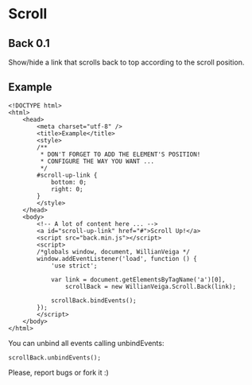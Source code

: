 Scroll
======

Back 0.1
--------

Show/hide a link that scrolls back to top according to the scroll position.

Example
-------

    <!DOCTYPE html>
    <html>
        <head>
            <meta charset="utf-8" />
            <title>Example</title>
            <style>
            /**
             * DON'T FORGET TO ADD THE ELEMENT'S POSITION!
             * CONFIGURE THE WAY YOU WANT ...
             */
            #scroll-up-link {
                bottom: 0;
                right: 0;
            }
            </style>
        </head>
        <body>
            <!-- A lot of content here ... -->
            <a id="scroll-up-link" href="#">Scroll Up!</a>
            <script src="back.min.js"></script>
            <script>
            /*globals window, document, WillianVeiga */
            window.addEventListener('load', function () {
                'use strict';
    
                var link = document.getElementsByTagName('a')[0],
                    scrollBack = new WillianVeiga.Scroll.Back(link);
    
                scrollBack.bindEvents();
            });
            </script>
        </body>
    </html>

You can unbind all events calling unbindEvents:

    scrollBack.unbindEvents();

Please, report bugs or fork it :)
